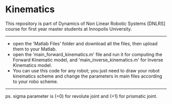 # Kinematics
This repository is part of Dynamics of Non Linear Robotic Systems [DNLRS] course for first year master students at Innopolis University.
________________________________________________________________________________________________________________________________________

- open the 'Matlab Files' folder and download all the files, then upload them to your Matlab.
- open the 'main_forward_kinematics.m' file and run it for computing the Forward Kinematic model, and 'main_inverse_kinematics.m' for Inverse Kinematics model.
- You can use this code for any robot; you just need to draw your robot kinematics scheme and change the parameters in main files according to your robo scheme.
_______________________________________________________________________________________________________________________________________
ps. sigma parameter is (=0) for revolute joint and (=1) for prismatic joint.
